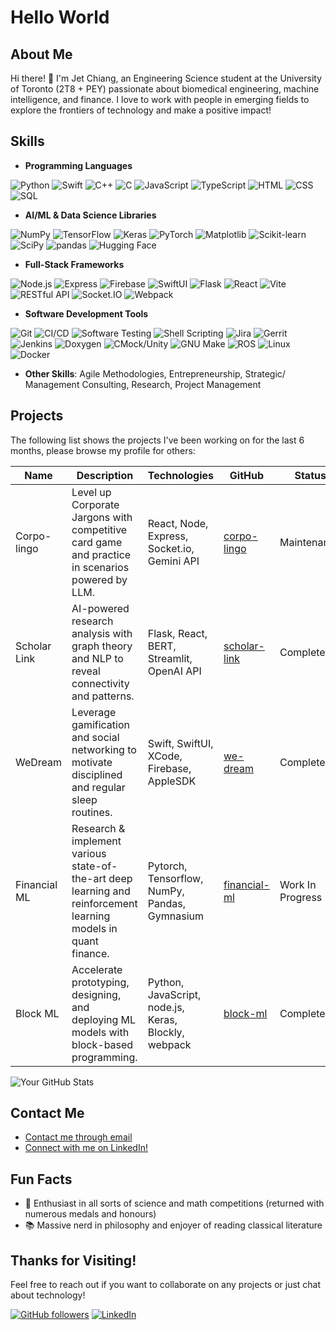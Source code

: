 # Hello World

## About Me
Hi there! 👋 I'm Jet Chiang, an Engineering Science student at the University of Toronto (2T8 + PEY) passionate about biomedical engineering, machine intelligence, and finance. I love to work with people in emerging fields to explore the frontiers of technology and make a positive impact!

## Skills

<!-- ![Most Used Languages](https://github-readme-stats.vercel.app/api/top-langs/?username=supreme-gg-gg&layout=compact&theme=dark) -->

- **Programming Languages**

![Python](https://img.shields.io/badge/Python-3670A0?style=for-the-badge&logo=python&logoColor=white)
![Swift](https://img.shields.io/badge/Swift-FA7343?style=for-the-badge&logo=swift&logoColor=white)
![C++](https://img.shields.io/badge/C++-00599C?style=for-the-badge&logo=c%2B%2B&logoColor=white)
![C](https://img.shields.io/badge/C-A8B9CC?style=for-the-badge&logo=c&logoColor=white)
![JavaScript](https://img.shields.io/badge/JavaScript-F7DF1E?style=for-the-badge&logo=javascript&logoColor=black)
![TypeScript](https://img.shields.io/badge/TypeScript-3178C6?style=for-the-badge&logo=typescript&logoColor=white)
![HTML](https://img.shields.io/badge/HTML5-E34F26?style=for-the-badge&logo=html5&logoColor=white)
![CSS](https://img.shields.io/badge/CSS3-1572B6?style=for-the-badge&logo=css3&logoColor=white)
![SQL](https://img.shields.io/badge/SQL-003B57?style=for-the-badge&logo=postgresql&logoColor=white)

- **AI/ML & Data Science Libraries**

![NumPy](https://img.shields.io/badge/NumPy-013243?style=for-the-badge&logo=numpy&logoColor=white)
![TensorFlow](https://img.shields.io/badge/TensorFlow-FF6F00?style=for-the-badge&logo=tensorflow&logoColor=white)
![Keras](https://img.shields.io/badge/Keras-FF0000?style=for-the-badge&logo=keras&logoColor=white)
![PyTorch](https://img.shields.io/badge/PyTorch-EE4C2C?style=for-the-badge&logo=pytorch&logoColor=white)
![Matplotlib](https://img.shields.io/badge/Matplotlib-11557C?style=for-the-badge&logo=plotly&logoColor=white)
![Scikit-learn](https://img.shields.io/badge/Scikit--learn-F7931E?style=for-the-badge&logo=scikit-learn&logoColor=white)
![SciPy](https://img.shields.io/badge/SciPy-8CAAE6?style=for-the-badge&logo=scipy&logoColor=white)
![pandas](https://img.shields.io/badge/pandas-150458?style=for-the-badge&logo=pandas&logoColor=white)
![Hugging Face](https://img.shields.io/badge/Hugging%20Face-FFD54F?style=for-the-badge&logo=huggingface&logoColor=black)

- **Full-Stack Frameworks**

![Node.js](https://img.shields.io/badge/Node.js-339933?style=for-the-badge&logo=nodedotjs&logoColor=white)
![Express](https://img.shields.io/badge/Express-000000?style=for-the-badge&logo=express&logoColor=white)
![Firebase](https://img.shields.io/badge/Firebase-FFCA28?style=for-the-badge&logo=firebase&logoColor=black)
![SwiftUI](https://img.shields.io/badge/SwiftUI-007AFF?style=for-the-badge&logo=swift&logoColor=white)
![Flask](https://img.shields.io/badge/Flask-000000?style=for-the-badge&logo=flask&logoColor=white)
![React](https://img.shields.io/badge/React-61DAFB?style=for-the-badge&logo=react&logoColor=black)
![Vite](https://img.shields.io/badge/Vite-646CFF?style=for-the-badge&logo=vite&logoColor=white)
![RESTful API](https://img.shields.io/badge/REST-02569B?style=for-the-badge&logo=postman&logoColor=white)
![Socket.IO](https://img.shields.io/badge/Socket.IO-010101?style=for-the-badge&logo=socketdotio&logoColor=white)
![Webpack](https://img.shields.io/badge/Webpack-8DD6F9?style=for-the-badge&logo=webpack&logoColor=black)

- **Software Development Tools**

![Git](https://img.shields.io/badge/Git-F05032?style=for-the-badge&logo=git&logoColor=white)
![CI/CD](https://img.shields.io/badge/CI%2FCD-004088?style=for-the-badge&logo=githubactions&logoColor=white)
![Software Testing](https://img.shields.io/badge/Testing-46a2f1?style=for-the-badge&logo=pytest&logoColor=white)
![Shell Scripting](https://img.shields.io/badge/Shell_Scripting-4EAA25?style=for-the-badge&logo=gnu-bash&logoColor=white)
![Jira](https://img.shields.io/badge/Jira-0052CC?style=for-the-badge&logo=jira&logoColor=white)
![Gerrit](https://img.shields.io/badge/Gerrit-00A9E0?style=for-the-badge&logo=gerrit&logoColor=white)
![Jenkins](https://img.shields.io/badge/Jenkins-D24939?style=for-the-badge&logo=jenkins&logoColor=white)
![Doxygen](https://img.shields.io/badge/Doxygen-000080?style=for-the-badge&logo=doxygen&logoColor=white)
![CMock/Unity](https://img.shields.io/badge/CMock/Unity-00599C?style=for-the-badge&logo=c&logoColor=white)
![GNU Make](https://img.shields.io/badge/GNU_Make-3A3A3A?style=for-the-badge&logo=gnu&logoColor=white)
![ROS](https://img.shields.io/badge/ROS-22314E?style=for-the-badge&logo=ros&logoColor=white)
![Linux](https://img.shields.io/badge/Linux-FCC624?style=for-the-badge&logo=linux&logoColor=black)
![Docker](https://img.shields.io/badge/Docker-2496ED?style=for-the-badge&logo=docker&logoColor=white)

- **Other Skills**: Agile Methodologies, Entrepreneurship, Strategic/ Management Consulting, Research, Project Management

## Projects
The following list shows the projects I've been working on for the last 6 months, please browse my profile for others:

|Name|Description|Technologies|GitHub|Status|
|---|---|---|---|---|
|Corpo-lingo|Level up Corporate Jargons with competitive card game and practice in scenarios powered by LLM. | React, Node, Express, Socket.io, Gemini API | [corpo-lingo](https://github.com/supreme-gg-gg/corpo-lingo)|Maintenance|
|Scholar Link|AI-powered research analysis with graph theory and NLP to reveal connectivity and patterns.| Flask, React, BERT, Streamlit, OpenAI API | [scholar-link](https://github.com/supreme-gg-gg/we-dream)|Completed|
|WeDream|Leverage gamification and social networking to motivate disciplined and regular sleep routines.| Swift, SwiftUI, XCode, Firebase, AppleSDK | [we-dream](https://github.com/supreme-gg-gg/we-dream)|Completed|
|Financial ML|Research & implement various state-of-the-art deep learning and reinforcement learning models in quant finance.| Pytorch, Tensorflow, NumPy, Pandas, Gymnasium | [financial-ml](https://github.com/supreme-gg-gg/financial-ml)|Work In Progress|
|Block ML|Accelerate prototyping, designing, and deploying ML models with block-based programming.| Python, JavaScript, node.js, Keras, Blockly, webpack | [block-ml](https://github.com/supreme-gg-gg/block-ml)|Completed|

![Your GitHub Stats](https://github-readme-stats.vercel.app/api?username=supreme-gg-gg&show_icons=true&theme=dark)

## Contact Me
- [Contact me through email](mailto:jetjiang.ez@gmail.com)
- [Connect with me on LinkedIn!](https://www.linkedin.com/in/jet-chiang)

## Fun Facts
- 🔭 Enthusiast in all sorts of science and math competitions (returned with numerous medals and honours)
- 📚 Massive nerd in philosophy and enjoyer of reading classical literature

## Thanks for Visiting!
Feel free to reach out if you want to collaborate on any projects or just chat about technology!

[![GitHub followers](https://img.shields.io/github/followers/yourusername?label=Follow&style=social)](https://github.com/supreme-gg-gg)
[![LinkedIn](https://img.shields.io/badge/LinkedIn-Connect-blue)][1]

[1]:https://www.linkedin.com/in/jet-chiang/
